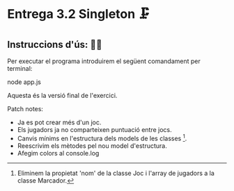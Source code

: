 # Entrega 3.2 Singleton 🗜️

## Instruccions d'ús: 🧙‍♂️

Per executar el programa introduirem el següent comandament per terminal:

node app.js

Aquesta és la versió final de l'exercici.

Patch notes:

- Ja es pot crear més d'un joc.
- Els jugadors ja no comparteixen puntuació entre jocs.
- Canvis mínims en l'estructura dels models de les classes [^1].
- Reescrivim els mètodes pel nou model d'estructura.
- Afegim colors al console.log

[^1]: Eliminem la propietat 'nom' de la classe Joc i l'array de jugadors a la classe Marcador.